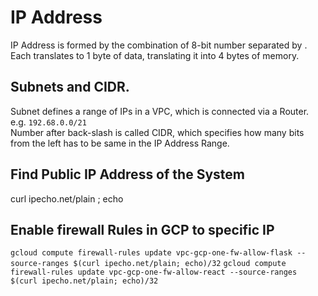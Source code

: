 # IP Address
IP Address is formed by the combination of 8-bit number separated by .<br/>
Each translates to 1 byte of data, translating it into 4 bytes of memory. <br/>

## Subnets and CIDR.
Subnet defines a range of IPs in a VPC, which is connected via a Router.<br/>
e.g. `192.68.0.0/21`<br/>
Number after back-slash is called CIDR, which specifies how many bits from the left has to be same in the IP Address Range.

## Find Public IP Address of the System
curl ipecho.net/plain ; echo

## Enable firewall Rules in GCP to specific IP
`gcloud compute firewall-rules update vpc-gcp-one-fw-allow-flask --source-ranges $(curl ipecho.net/plain; echo)/32`
`gcloud compute firewall-rules update vpc-gcp-one-fw-allow-react --source-ranges $(curl ipecho.net/plain; echo)/32`